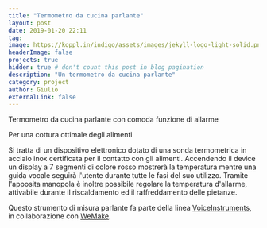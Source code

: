 ```yaml
---
title: "Termometro da cucina parlante"
layout: post
date: 2019-01-20 22:11
tag: 
image: https://koppl.in/indigo/assets/images/jekyll-logo-light-solid.png
headerImage: false
projects: true
hidden: true # don't count this post in blog pagination
description: "Un termometro da cucina parlante"
category: project
author: Giulio
externalLink: false
---
```


Termometro da cucina parlante con comoda funzione di allarme

Per una cottura ottimale degli alimenti

Si tratta di un dispositivo elettronico dotato di una sonda termometrica in acciaio inox certificata per il contatto con gli alimenti.
Accendendo il device un display a 7 segmenti di colore rosso mostrerà la temperatura mentre una guida vocale seguirà l'utente durante tutte le fasi del suo utilizzo.
Tramite l'apposita manopola è inoltre possibile regolare la temperatura d'allarme, attivabile durante il riscaldamento ed il raffreddamento delle pietanze.

Questo strumento di misura parlante fa parte della linea [VoiceInstruments](/voiceinstruments), in collaborazione con [WeMake](http://wemake.cc/tag/voiceinstruments/).
